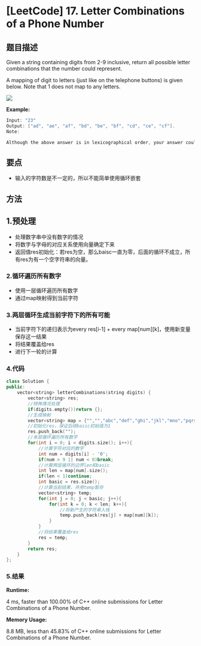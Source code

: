 # [LeetCode] 17. Letter Combinations of a Phone Number

## 题目描述

Given a string containing digits from 2-9 inclusive, return all possible letter combinations that the number could represent.

A mapping of digit to letters (just like on the telephone buttons) is given below. Note that 1 does not map to any letters.

![](http://upload.wikimedia.org/wikipedia/commons/thumb/7/73/Telephone-keypad2.svg/200px-Telephone-keypad2.svg.png)

**Example:**

```C++
Input: "23"
Output: ["ad", "ae", "af", "bd", "be", "bf", "cd", "ce", "cf"].
Note:

Although the above answer is in lexicographical order, your answer could be in any order you want.
```

## 要点

* 输入的字符数是不一定的，所以不能简单使用循环嵌套

## 方法

## 1.预处理

* 处理数字串中没有数字的情况
* 将数字与字母的对应关系使用向量确定下来
* 返回值res初始化：若res为空，那么baisc一直为零，后面的循环不成立，所有res为有一个空字符串的向量。

### 2.循环遍历所有数字

* 使用一层循环遍历所有数字
* 通过map映射得到当前字符

### 3.两层循环生成当前字符下的所有可能

* 当前字符下的递归表示为every res[i-1] +  every map[num][k]，使用新变量保存这一结果
* 将结果覆盖给res
* 进行下一轮的计算

### 4.代码

```C++
class Solution {
public:
    vector<string> letterCombinations(string digits) {
        vector<string> res;
        //特殊情况处理
        if(digits.empty())return {};
        //生成映射
        vector<string> map = {"","","abc","def","ghi","jkl","mno","pqrs","tuv","wxyz"};
        //初始化res，保证后续basic初始值为1
        res.push_back("");
        //本层循环遍历所有数字
        for(int i = 0; i < digits.size(); i++){
            //计算字符对应的数字
            int num = digits[i] - '0';
            if(num > 9 || num < 0)break;
            //计算两层循环的边界len和basic
            int len = map[num].size();
            if(len < 1)continue;
            int basic = res.size();
            //计算当前结果，并用temp暂存
            vector<string> temp;
            for(int j = 0; j < basic; j++){
                for(int k = 0; k < len; k++){
                    //将新产生的字符串入栈
                    temp.push_back(res[j] + map[num][k]);
                }
            }
            //将结果覆盖给res
            res = temp;
        }
        return res;
    }
};
```

### 5.结果
**Runtime:**

 4 ms, faster than 100.00% of C++ online submissions for Letter Combinations of a Phone Number.
 
**Memory Usage:**

 8.8 MB, less than 45.83% of C++ online submissions for Letter Combinations of a Phone Number.
